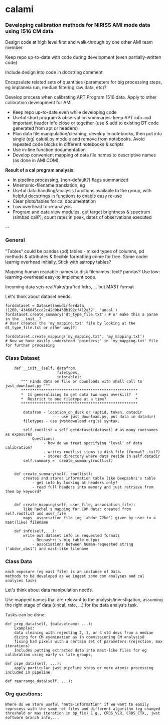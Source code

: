 # calami

### Developing calibration methods for NIRISS AMI mode data using 1516 CM data

Design code at high level first and walk-through by one other AMI team member

Keep repo up-to-date with code during development (even partially-written code)

Include design into code in docstring comment

Encapsulate related sets of quantities (parameters for big processing steps, eg implaneia run, median filtering raw data, etc)?

Develop process when calibrating APT Program 1516 data.  Apply to other calibration development for AMI.

* Keep repo up-to-date even while developing code
* Useful short program & observation summaries: keep APT info and important header info close or together (use & add to existing DT code generated from apt or headers)
* Plan data file manipulation/cleaning, develop in notebooks, then put into single (eg) calutil.py module and remove from notebooks.  Avoid repeated code blocks in different notebooks & scripts
* Use in-line function documentation
* Develop convenient mapping of data file names to descriptive names (as done in AMI COM). 

**Result of a cal program analysis**:  

* In pipeline processing, (non-default?) flags summarized
* Mnemonic-filename translation, eg  
* Useful data handling/analysis functions available to the group, with helpful docstrings in functions to enable easy re-use  
* Clear plots/tables for cal documentation
* Low overhead to re-analysis 
* Program and data view modules, get target brightness & spectrum (simbad call?), count rates in peak, dates of observations executed 

--


### General

"Tables" could be pandas (pd) tables - mixed types of columns, pd methods & attributes & flexible formatting come for free.  Some coder learnig overhead initially.  Stick with astropy tables?

Mapping human readable names to disk filenames: text? pandas? Use low-learning-overhead easy-to implement code.

Incoming data sets real/fake/grafted hdrs, ... but MAST format

Let's think about dataset needs:

	forddataset = Dataset(newdirfordata, (1260,'4346045ccd2c42d9b438b192cf412a32', 'uncal')
	fordataset.create_summary('dt_type_file.txt') # or make this a param in the __init__?
	# User creates the 'my_mapping.txt' file by looking at the dt_type_file.txt or other way(?)
	
	forddataset.create_mapping('my_mapping.txt', 'my_mapping.txt')
	# Now we have easily understood 'pointers;' in 'my_mapping.txt' file for further processing
	

### Class Dataset

		def __init__(self, datafrom, 
		                   filetypes,
		                   infotable):
		   """ Finds data on file or downloads with shell call to jwst_download.py """ 
		   ****************************************************
		   *  Is generalizing to get data two ways overkill?  *
		   *  Restrict to one filetype at a time?             *
		   ****************************************************
		   
			datafrom - location_on_disk or (aptid, token, datadir 
			             --- use jwst_download.py, put data in datadir)
			filetypes - use jwstdownload arg(s) syntax.
			
			self.rootlist = self.getdataset(dataset) # as many rootnames as exposures
				Questions:
			         - how do we treat specifying 'level' of data calibration?
			         - writes rootlist items to disk file (format? .txt?) 
			         - stores directory where data reside in self.datadir
			self.summary =  create_summary(rootlist) 
			
			
		def create_summary(self, rootlist):
			creates and stores information table like Deepashri's table 
			    - get info by looking at headers only?
			    - read full headers into memory and just retrieve from them by keyword?

			
		def create_mapping(self, user_file, association_file):
			like Rachel's mapping for COM data: created from  self.rootlist and user_file
			maps  association_file (eg 'abdor_72ke') given by user to a mast(like) filename
			
		def info(self,...):
			write out dataset info in requested formats
				- Deepashri's big table output
				- associations between human-requested string ('abdor_obs1') and mast-like filename
			
### Class Data

	each exposure (eg mast file) is an instance of Data.
	methods to be developed as we ingest some com analyses and cal analyses tasks  


Let's think about data manipulation needs.  

Use mapped names that are relevant to the analysis/investigation, assuming the right stage of data (uncal, rate, ...) for the data analysis task. 

Tasks can be done: 

	def prep_data(self, {datasetname: ...):
		Examples: 
		data cleaning with rejecting 2, 3, or 4 std devs from a median   
		dicing for CM examination as in commissioning CM analysis8  
		fixing bad pixels with a certain set of parameters (rejection, max iterations)
		Includes putting extracted data into mast-like files for eg calibration using early vs late groups, 

	def pipe_data(self, ...):
		apply particular jwst pipeline steps or more atomic processing included in pipeline  
		
	def rearrange_data(self, ...):
	
### Org questions:

	Where do we store useful 'meta-information' if we want to easily reprocess with the same ref files and different algorithm (eg changed threshold or max iteration in bp_fix) E.g., CRDS_VER, CRDS_CTX,, jwst software branch info,... 
